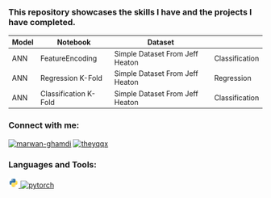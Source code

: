<h3 align="left">This repository showcases the skills I have and the projects I have completed.</h3>

| **Model** | **Notebook**          | **Dataset**                       |                     |
|-----------|-----------------------|-----------------------------------|---------------------|
|    ANN    | FeatureEncoding       | Simple Dataset From Jeff Heaton   | Classification      |
|    ANN    | Regression K-Fold     | Simple Dataset From Jeff Heaton   | Regression          |
|    ANN    | Classification K-Fold | Simple Dataset From Jeff Heaton   | Classification      |





<h3 align="left">Connect with me:</h3>
<p align="left">
<a href="https://linkedin.com/in/marwan-ghamdi" target="blank"><img align="center" src="https://raw.githubusercontent.com/rahuldkjain/github-profile-readme-generator/master/src/images/icons/Social/linked-in-alt.svg" alt="marwan-ghamdi" height="20" width="20" /></a>
<a href="https://kaggle.com/theyqqx" target="blank"><img align="center" src="https://raw.githubusercontent.com/rahuldkjain/github-profile-readme-generator/master/src/images/icons/Social/kaggle.svg" alt="theyqqx" height="20" width="20" /></a>
</p>

<h3 align="left">Languages and Tools:</h3>
<p align="left"> <a href="https://www.python.org" target="_blank" rel="noreferrer"> <img src="https://raw.githubusercontent.com/devicons/devicon/master/icons/python/python-original.svg" alt="python" height="20" width="20"/> </a> <a href="https://pytorch.org/" target="_blank" rel="noreferrer"> <img src="https://www.vectorlogo.zone/logos/pytorch/pytorch-icon.svg" alt="pytorch" height="20" width="20"/> </a> </p>

